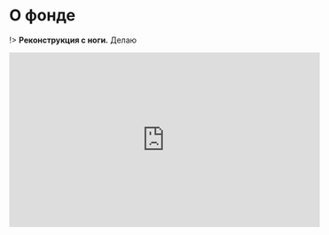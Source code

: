 # О фонде

!> **Реконструкция с ноги.** Делаю

<iframe width="560" height="315" src="https://www.youtube.com/embed/9MhpHu85r08" title="YouTube video player" frameborder="0" allow="accelerometer; autoplay; clipboard-write; encrypted-media; gyroscope; picture-in-picture" allowfullscreen></iframe>

<!-- <input value="Нажми меня" onclick="qqq()" type="button"> -->

